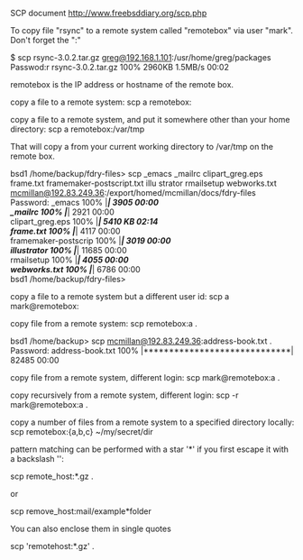 
SCP document
http://www.freebsddiary.org/scp.php

To copy file "rsync" to a remote system called "remotebox" via user "mark". Don't forget the ":"

$ scp rsync-3.0.2.tar.gz greg@192.168.1.101:/usr/home/greg/packages
Passwod:r
rsync-3.0.2.tar.gz                                                                                                          100% 2960KB   1.5MB/s   00:02    

remotebox is the IP address or hostname of the remote box. 

copy a file to a remote system:
scp a remotebox: 

copy a file to a remote system, and put it somewhere other than your home directory:
scp a remotebox:/var/tmp 

That will copy a from your current working directory to /var/tmp on the remote box. 


bsd1 /home/backup/fdry-files> scp _emacs _mailrc clipart_greg.eps frame.txt framemaker-postscript.txt illu
strator rmailsetup webworks.txt mcmillan@192.83.249.36:/export/homed/mcmillan/docs/fdry-files
Password:
_emacs               100% |*******************************************************|  3905       00:00    
_mailrc              100% |*******************************************************|  2921       00:00    
clipart_greg.eps     100% |*******************************************************|  5410 KB    02:14    
frame.txt            100% |*******************************************************|  4117       00:00    
framemaker-postscrip 100% |*******************************************************|  3019       00:00    
illustrator          100% |*******************************************************| 11685       00:00    
rmailsetup           100% |*******************************************************|  4055       00:00    
webworks.txt         100% |*******************************************************|  6786       00:00    
bsd1 /home/backup/fdry-files> 




copy a file to a remote system but a different user id:
scp a mark@remotebox: 


copy file from a remote system:
scp remotebox:a . 

bsd1 /home/backup> scp mcmillan@192.83.249.36:address-book.txt .
Password:
address-book.txt     100% |*****************************| 82485       00:00 

copy file from a remote system, different login:
scp mark@remotebox:a . 

copy recursively from a remote system, different login:
scp -r mark@remotebox:a . 

copy a number of files from a remote system to a specified directory locally:
scp remotebox:\{a,b,c\} ~/my/secret/dir 

pattern matching can be performed with a star '*' if you first escape it with a backslash '\':

scp remote_host:\*.gz .

or 

scp remove_host:mail/example\*folder

You can also enclose them in single quotes

scp 'remotehost:*.gz' .

